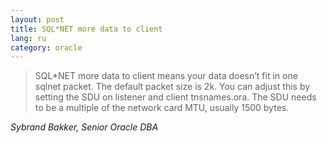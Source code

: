 ```yaml
---
layout: post
title: SQL*NET more data to client 
lang: ru
category: oracle
---
```


> SQL\*NET more data to client means your data doesn’t fit in one sqlnet packet. The default packet size is 2k. You can adjust this by setting the SDU on listener and client tnsnames.ora. The SDU needs to be a multiple of the network card MTU, usually 1500 bytes. 

*Sybrand Bakker, Senior Oracle DBA*
